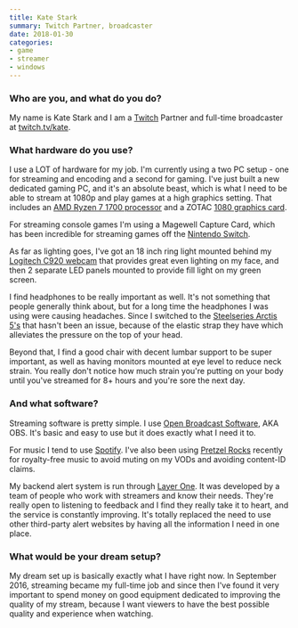 ```yaml
---
title: Kate Stark
summary: Twitch Partner, broadcaster
date: 2018-01-30
categories:
- game
- streamer
- windows
---
```


### Who are you, and what do you do?

My name is Kate Stark and I am a [Twitch][] Partner and full-time broadcaster at [twitch.tv/kate](https://twitch.tv/kate "Kate's Twitch account.").

### What hardware do you use?

I use a LOT of hardware for my job. I'm currently using a two PC setup - one for streaming and encoding and a second for gaming. I've just built a new dedicated gaming PC, and it's an absolute beast, which is what I need to be able to stream at 1080p and play games at a high graphics setting. That includes an [AMD Ryzen 7 1700 processor][ryzen-7-1700] and a ZOTAC [1080 graphics card][geforce-gtx-1080-ti].

For streaming console games I'm using a Magewell Capture Card, which has been incredible for streaming games off the [Nintendo Switch][switch.2].

As far as lighting goes, I've got an 18 inch ring light mounted behind my [Logitech C920 webcam][c920] that provides great even lighting on my face, and then 2 separate LED panels mounted to provide fill light on my green screen.

I find headphones to be really important as well. It's not something that people generally think about, but for a long time the headphones I was using were causing headaches. Since I switched to the [Steelseries Arctis 5's][arctis-5] that hasn't been an issue, because of the elastic strap they have which alleviates the pressure on the top of your head.

Beyond that, I find a good chair with decent lumbar support to be super important, as well as having monitors mounted at eye level to reduce neck strain. You really don't notice how much strain you're putting on your body until you've streamed for 8+ hours and you're sore the next day.

### And what software?

Streaming software is pretty simple. I use [Open Broadcast Software][obs-studio], AKA OBS. It's basic and easy to use but it does exactly what I need it to.

For music I tend to use [Spotify][]. I've also been using [Pretzel Rocks][pretzel-rocks] recently for royalty-free music to avoid muting on my VODs and avoiding content-ID claims.

My backend alert system is run through [Layer One][layer-one]. It was developed by a team of people who work with streamers and know their needs. They're really open to listening to feedback and I find they really take it to heart, and the service is constantly improving. It's totally replaced the need to use other third-party alert websites by having all the information I need in one place. 

### What would be your dream setup?

My dream set up is basically exactly what I have right now. In September 2016, streaming became my full-time job and since then I've found it very important to spend money on good equipment dedicated to improving the quality of my stream, because I want viewers to have the best possible quality and experience when watching.

[arctis-5]: https://steelseries.com/gaming-headsets/arctis-5 "An over-the-ears gaming headset."
[c920]: https://www.logitech.com/en-us/product/hd-pro-webcam-c920.html "A webcam."
[geforce-gtx-1080-ti]: https://www.nvidia.com/en-us/geforce/10-series/ "A graphics card."
[layer-one]: https://layerone.io/ "A service for aggregating tools and services for streamers."
[obs-studio]: https://obsproject.com/ "Video recording and streaming software."
[pretzel-rocks]: https://www.pretzel.rocks/ "A music player and service designed for streamers."
[ryzen-7-1700]: http://web.archive.org/web/20201122220219/https://www.amd.com/en/products/cpu/amd-ryzen-7-1700 "A CPU."
[spotify]: https://open.spotify.com/__noul__?pfhp=2c2ccb58-8a92-4713-a1c0-8b43b3090b49 "A music streaming service."
[switch.2]: https://www.nintendo.com/switch/ "A gaming console."
[twitch]: http://web.archive.org/web/20230525093711/https://www.twitch.tv/ "A video broadcasting service."
